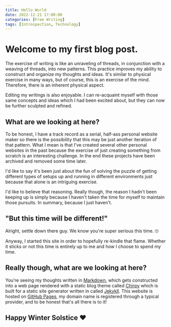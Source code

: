 ```yaml
---
title: Hello Wurld
date: 2022-12-21 17:00:00
categories: [Free Writing]
tags: [Introspection, Technology]
---
```


# Welcome to my first blog post. 

The exercise of writing is like an unraveling of threads, in conjunction with a weaving of threads, into new patterns. This practice improves my ability to construct and organize my thoughts and ideas. It's similar to physical exercise in many ways, but of course, this is an exercise of the mind. Therefore, there is an inherent physical aspect.

Editing my writings is also enjoyable. I can re-acquaint myself with those same concepts and ideas which I had been excited about, but they can now be further sculpted and refined.

## What are we looking at here?

To be honest, I have a track record as a serial, half-ass personal website maker so there is the possibility that this may be just another iteration of that pattern. What I mean is that I've created several other personal websites in the past because the exercise of just creating something from scratch is an interesting challenge. In the end these projects have been archived and removed some time later.

I'd like to say it's been just about the fun of solving the puzzle of getting different types of setups up and running in different environments just because that alone is an intriguing exercise.

I'd like to believe that reasoning. Really though, the reason I hadn't been keeping up is simply because I haven't taken the time for myself to maintain those pursuits. In summary, because I just haven't.

## "But this time will be different!"

Alright, settle down there guy. We know you're super serious this time. 🙄

Anyway, I started this site in order to hopefully re-kindle that flame. Whether it sticks or not this time is entirely up to me and how I choose to spend my time.

## Really though, what are we looking at here?
You're seeing my thoughts written in [Markdown](https://www.markdownguide.org/), which gets constructed into a web page rendered with a static blog theme called [Chirpy](https://github.com/cotes2020/jekyll-theme-chirpy) which is built for a static site generator written in called [Jekykll](https://jekyllrb.com/). This website is hosted on [GitHub Pages](https://pages.github.com/), my domain name is registered through a typical provider, and to be honest that's all there is to it!

## Happy Winter Solstice ❤️